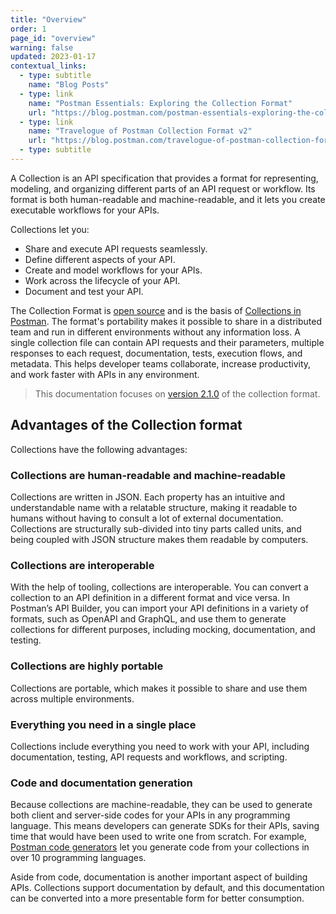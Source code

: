 ```yaml
---
title: "Overview"
order: 1
page_id: "overview"
warning: false
updated: 2023-01-17
contextual_links:
  - type: subtitle
    name: "Blog Posts"
  - type: link
    name: "Postman Essentials: Exploring the Collection Format"
    url: "https://blog.postman.com/postman-essentials-exploring-the-collection-format/"
  - type: link
    name: "Travelogue of Postman Collection Format v2"
    url: "https://blog.postman.com/travelogue-of-postman-collection-format-v2/"
  - type: subtitle
---
```


A Collection is an API specification that provides a format for representing, modeling, and organizing different parts of an API request or workflow. Its format is both human-readable and machine-readable, and it lets you create executable workflows for your APIs.

Collections let you:

* Share and execute API requests seamlessly.
* Define different aspects of your API.
* Create and model workflows for your APIs.
* Work across the lifecycle of your API.
* Document and test your API.

The Collection Format is [open source](https://github.com/postmanlabs/schemas/tree/develop/schemas/draft-07) and is the basis of [Collections in Postman](https://www.postman.com/collection/). The format's portability makes it possible to share in a distributed team and run in different environments without any information loss. A single collection file can contain API requests and their parameters, multiple responses to each request, documentation, tests, execution flows, and metadata. This helps developer teams collaborate, increase productivity, and work faster with APIs in any environment.

> This documentation focuses on [version 2.1.0](https://schema.postman.com/collection/json/v2.1.0/draft-07/collection.json) of the collection format.

## Advantages of the Collection format

Collections have the following advantages:

### Collections are human-readable and machine-readable

Collections are written in JSON. Each property has an intuitive and understandable name with a relatable structure, making it readable to humans without having to consult a lot of external documentation. Collections are structurally sub-divided into tiny parts called units, and being coupled with JSON structure makes them readable by computers.

### Collections are interoperable

With the help of tooling, collections are interoperable. You can convert a collection to an API definition in a different format and vice versa. In Postman’s API Builder, you can import your API definitions in a variety of formats, such as OpenAPI and GraphQL, and use them to generate collections for different purposes, including mocking, documentation, and testing.

### Collections are highly portable

Collections are portable, which makes it possible to share and use them across multiple environments.

### Everything you need in a single place

Collections include everything you need to work with your API, including documentation, testing, API requests and workflows, and scripting.

### Code and documentation generation

Because collections are machine-readable, they can be used to generate both client and server-side codes for your APIs in any programming language. This means developers can generate SDKs for their APIs, saving time that would have been used to write one from scratch. For example, [Postman code generators](https://github.com/postmanlabs/postman-code-generators) let you generate code from your collections in over 10 programming languages.

Aside from code, documentation is another important aspect of building APIs. Collections support documentation by default, and this documentation can be converted into a more presentable form for better consumption.
